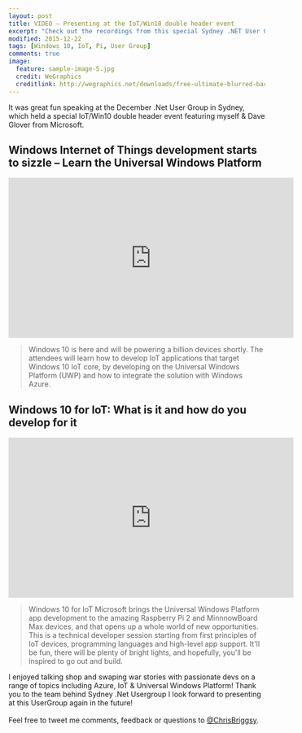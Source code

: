 ```yaml
---
layout: post
title: VIDEO – Presenting at the IoT/Win10 double header event  
excerpt: "Check out the recordings from this special Sydney .NET User Group featuring Dave Glover and Chris Briggs"
modified: 2015-12-22
tags: [Windows 10, IoT, Pi, User Group]
comments: true
image:
  feature: sample-image-5.jpg
  credit: WeGraphics
  creditlink: http://wegraphics.net/downloads/free-ultimate-blurred-background-pack/
---
```


It was great fun speaking at the December .Net User Group in Sydney, which held a special IoT/Win10 double header event featuring myself & Dave Glover from Microsoft. 

## Windows Internet of Things development starts to sizzle – Learn the Universal Windows Platform

<iframe width="560" height="315" src="https://www.youtube.com/embed/8mbtOpnYMNU" frameborder="0" allowfullscreen></iframe>

>  Windows 10 is here and will be powering a billion devices shortly. The attendees will learn how to develop IoT applications that target Windows 10 IoT core, by developing on the Universal Windows Platform (UWP) and how to integrate the solution with Windows Azure. 

## Windows 10 for IoT: What is it and how do you develop for it 

<iframe width="560" height="315" src="https://www.youtube.com/embed/Z25vzyLBSa4" frameborder="0" allowfullscreen></iframe>

> Windows 10 for IoT Microsoft brings the Universal Windows Platform app development to the amazing Raspberry Pi 2 and MinnnowBoard Max devices, and that opens up a whole world of new opportunities. This is a technical developer session starting from first principles of IoT devices, programming languages and high-level app support. It'll be fun, there will be plenty of bright lights, and hopefully, you'll be inspired to go out and build.

I enjoyed talking shop and swaping war stories with passionate devs on a range of topics including Azure, IoT & Universal Windows Platform! Thank you to the team behind Sydney .Net Usergroup I look forward to presenting at this UserGroup again in the future!<br><br>Feel free to tweet me comments, feedback or questions to [@ChrisBriggsy](https://twitter.com/ChrisBriggsy).